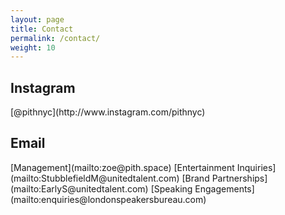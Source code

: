 ```yaml
---
layout: page
title: Contact
permalink: /contact/
weight: 10
---
```


<h2 class="pith-orange">Instagram</h2>
[@pithnyc](http://www.instagram.com/pithnyc)

<h2 class="pith-orange">Email</h2>
[Management](mailto:zoe@pith.space)  
[Entertainment Inquiries](mailto:StubblefieldM@unitedtalent.com)  
[Brand Partnerships](mailto:EarlyS@unitedtalent.com)  
[Speaking Engagements](mailto:enquiries@londonspeakersbureau.com)  
